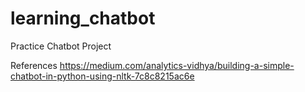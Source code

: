 # learning_chatbot
Practice Chatbot Project


References
https://medium.com/analytics-vidhya/building-a-simple-chatbot-in-python-using-nltk-7c8c8215ac6e
